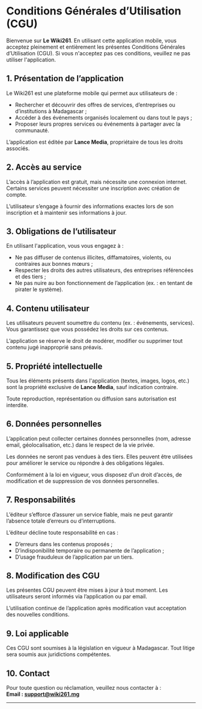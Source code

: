 # Conditions Générales d’Utilisation (CGU)

Bienvenue sur **Le Wiki261**. En utilisant cette application mobile, vous acceptez pleinement et entièrement les présentes Conditions Générales d’Utilisation (CGU). Si vous n'acceptez pas ces conditions, veuillez ne pas utiliser l'application.

## 1. Présentation de l’application

Le Wiki261 est une plateforme mobile qui permet aux utilisateurs de :
- Rechercher et découvrir des offres de services, d’entreprises ou d’institutions à Madagascar ;
- Accéder à des événements organisés localement ou dans tout le pays ;
- Proposer leurs propres services ou événements à partager avec la communauté.

L’application est éditée par **Lance Media**, propriétaire de tous les droits associés.

## 2. Accès au service

L’accès à l’application est gratuit, mais nécessite une connexion internet. Certains services peuvent nécessiter une inscription avec création de compte.

L’utilisateur s’engage à fournir des informations exactes lors de son inscription et à maintenir ses informations à jour.

## 3. Obligations de l’utilisateur

En utilisant l'application, vous vous engagez à :
- Ne pas diffuser de contenus illicites, diffamatoires, violents, ou contraires aux bonnes mœurs ;
- Respecter les droits des autres utilisateurs, des entreprises référencées et des tiers ;
- Ne pas nuire au bon fonctionnement de l’application (ex. : en tentant de pirater le système).

## 4. Contenu utilisateur

Les utilisateurs peuvent soumettre du contenu (ex. : événements, services). Vous garantissez que vous possédez les droits sur ces contenus.

L’application se réserve le droit de modérer, modifier ou supprimer tout contenu jugé inapproprié sans préavis.

## 5. Propriété intellectuelle

Tous les éléments présents dans l'application (textes, images, logos, etc.) sont la propriété exclusive de **Lance Media**, sauf indication contraire.

Toute reproduction, représentation ou diffusion sans autorisation est interdite.

## 6. Données personnelles

L’application peut collecter certaines données personnelles (nom, adresse email, géolocalisation, etc.) dans le respect de la vie privée.

Les données ne seront pas vendues à des tiers. Elles peuvent être utilisées pour améliorer le service ou répondre à des obligations légales.

Conformément à la loi en vigueur, vous disposez d’un droit d’accès, de modification et de suppression de vos données personnelles.

## 7. Responsabilités

L’éditeur s’efforce d’assurer un service fiable, mais ne peut garantir l’absence totale d’erreurs ou d’interruptions.

L’éditeur décline toute responsabilité en cas :
- D’erreurs dans les contenus proposés ;
- D’indisponibilité temporaire ou permanente de l’application ;
- D’usage frauduleux de l’application par un tiers.

## 8. Modification des CGU

Les présentes CGU peuvent être mises à jour à tout moment. Les utilisateurs seront informés via l’application ou par email.

L’utilisation continue de l’application après modification vaut acceptation des nouvelles conditions.

## 9. Loi applicable

Ces CGU sont soumises à la législation en vigueur à Madagascar. Tout litige sera soumis aux juridictions compétentes.

## 10. Contact

Pour toute question ou réclamation, veuillez nous contacter à :  
**Email : support@wiki261.mg**

---
